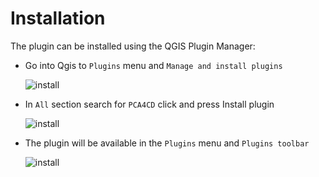 # Installation

The plugin can be installed using the QGIS Plugin Manager:

- Go into Qgis to `Plugins` menu and `Manage and install plugins`

    ![install](img/install_01.png)

- In `All` section search for `PCA4CD` click and press Install plugin

    ![install](img/install_02.png)

- The plugin will be available in the `Plugins` menu and `Plugins toolbar`

    ![install](img/install_03.png)
